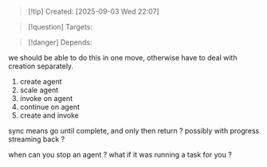 
>[!tip] Created: [2025-09-03 Wed 22:07]

>[!question] Targets: 

>[!danger] Depends: 

we should be able to do this in one move, otherwise have to deal with creation separately.

1. create agent
2. scale agent
3. invoke on agent
4. continue on agent
5. create and invoke

sync means go until complete, and only then return ? possibly with progress streaming back ?

when can you stop an agent ? what if it was running a task for you ?
